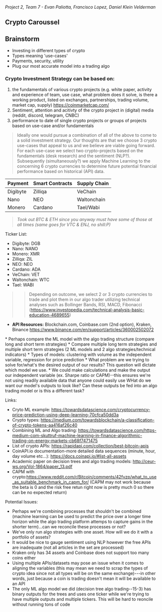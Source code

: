*Project 2, Team 7 - Evan Paliotta, Francisco Lopez, Daniel Klein Velderman*

Crypto Caroussel
---

## Brainstorm
*   Investing in different types of crypto
*   Types meaning 'use-cases'
*   Payments, security, utility
*   Plug our most accurate model into a trading algo
### Crypto Investment Strategy can be based on:  

1.   the fundamentals of various crypto projects (e.g. white paper, activity and experience of team, use case, what problem does it solve, is there a working product, listed on exchanges, partnerships, trading volume, market cap, supply) https://coinmarketcap.com/
2.   Sentiment, attention and acitivty of the crypto project in (digital) media (reddit, discord, telegram, CNBC)
3. performance to date of single crypto projects or groups of projects based on use-case and/or fundamentals  
> Ideally one would pursue a combination of all of the above to come to a solid investment strategy. Our thoughts are that we choose 3 crypto use-cases that appeal to us and we believe are viable going forward. For each use-case we select two crypto-projects based on the fundamentals (desk research) and the sentiment (NLP?). Subsequently (simultaneously?) we apply Machine Learning to the concerning 6 crypto currencies to determine future potential financial performance based on historical (API) data.


| Payment  | Smart Contracts  | Supply Chain  |
|---|---|---|
| Digibyte  | Zilliqa   | VeChain  |
| Nano | NEO  | Waltonchain  |
| Monero | Cardano | Tael/Wabi  

</b>

> *Took out BTC & ETH since you anyway must have some of those at all times (same goes for VTC & ENJ, no shill:P)*
</b>

Ticker List:
*   Digibyte: DGB
*   Nano: NANO
*   Monero: XMR
*   Zilliqa: ZIL
*   NEO: NEO
*   Cardano: ADA
*   VeChain: VET
*   Waltonchain: WTC
*   Tael: WABI

>>  Depending on outcome, we select 2 or 3 crypto currencies to trade and plot them in our algo trader utilizing technical analyses such as Bollinger Bands, RSI, MACD, Fibonacci  (https://www.investopedia.com/technical-analysis-basic-education-4689655)


*   **API Resources:** Blockchain.com, Coinbase.com (2nd option), Kraken, Binance  https://www.binance.com/en/support/articles/360002502072
</b>
*   Perhaps compare the ML model with the algo trading structure (compare long and short term strategies)
*   Compare multiple long term strategies and multiple short term strategies (2 ML models and 2 algo strategies/technical indicators)
*   Types of models: clustering with volume as the independent variable, regression for price prediction
*   What problem are we trying to solve for/what's the desired output of our results?  This question will dictate which model we use.
*   We could make calculations and make the output our independent variable (ex. Sharpe ratio or CAPM)--this ensures we're not using readily available data that anyone could easily use
WHat do we want our model's outputs to look like? Can these outputs be fed into an algo trading model or is this a different task?

Links:
*   Cryto ML example: https://towardsdatascience.com/cryptocurrency-price-prediction-using-deep-learning-70cfca50dd3a
*   Crypto types: https://medium.com/towardsblockchain/a-classification-of-crypto-tokens-aa416af26c40
*   Combining ML and Algo trading: https://towardsdatascience.com/https-medium-com-skuttruf-machine-learning-in-finance-algorithmic-trading-on-energy-markets-cb68f7471475
*   List of crypto APIs: https://rapidapi.com/collection/best-bitcoin-apis
*   CoinAPI.io documentation-more detailed data sequences (minute, hour, day volume etc...): https://docs.coinapi.io/#list-all-assets
*   Academic paper on decision trees and algo trading models: http://ceur-ws.org/Vol-1864/paper_13.pdf
*   CAPM with crypto:https://www.reddit.com/r/Bitcoin/comments/42fvzp/what_to_use_as_suitable_benchmark_in_capm_for/ (CAPM may not work because the beta is 0 and the risk free retun right now is pretty much 0 so there can be no expected return)

Potential Issues:
*   Perhaps we're combining processes that shouldn't be combined (machine learning can be used to predict the price over a longer time horizon while the algo trading platform attemps to capture gains in the shorter term)...can we reconcile these processes or not?
*   We've only run algo strategies with one asset. How will we do it with a portfolio of assets?  
*   It would be nice to gauge sentiment using NLP however the free APIs are inadequate (not all articles in the set are processed)
*   Kraken only has 34 assets and Coinbase does not support too many coins either
*   Using multiple APIs/datasets may pose an issue when it comes to aligning the variables (this may mean we need to scrap the types of crypto idea since not all types will be on the same exchange)---in other words, just because a coin is trading doesn't mean it will be available to an API
*   The only ML algo model we did (decision tree algo trading--15-3) has binary outputs for the trees and uses one ticker while we're trying to have multiple outputs and multiple tickers.  This will be hard to reoncile without running tons of code
